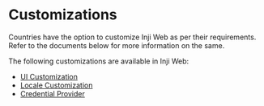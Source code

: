 # Customizations

Countries have the option to customize Inji Web as per their requirements. Refer to the documents below for more information on the same.

The following customizations are available in Inji Web:

* [UI Customization](../ui-customization.md)
* [Locale Customization](../locale-customization.md)
* [Credential Provider](../credential\_providers.md)

